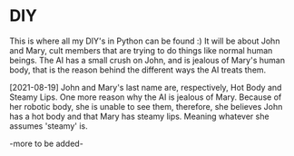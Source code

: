 # DIY
This is where all my DIY's in Python can be found :)
It will be about John and Mary, cult members that are trying to do things like normal human beings.
The AI has a small crush on John, and is jealous of Mary's human body, that is the reason behind the different ways the AI treats them.

[2021-08-19]
John and Mary's last name are, respectively, Hot Body and Steamy Lips.
One more reason why the AI is jealous of Mary.
Because of her robotic body, she is unable to see them, therefore, she believes John has a hot body and that Mary has steamy lips. Meaning whatever she assumes 'steamy' is.

-more to be added-
